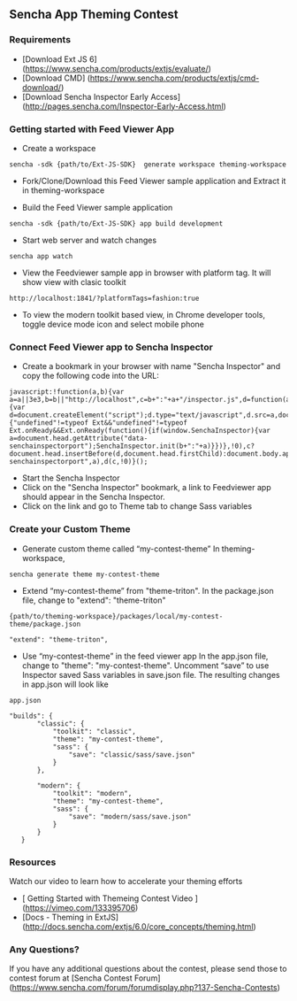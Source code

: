 ## Sencha App Theming Contest

### Requirements
* [Download Ext JS 6] (https://www.sencha.com/products/extjs/evaluate/)
* [Download CMD] (https://www.sencha.com/products/extjs/cmd-download/)
* [Download Sencha Inspector Early Access] (http://pages.sencha.com/Inspector-Early-Access.html)



### Getting started with Feed Viewer App

* Create a workspace
```
sencha -sdk {path/to/Ext-JS-SDK}  generate workspace theming-workspace
```
* Fork/Clone/Download this Feed Viewer sample application and Extract it in theming-workspace

* Build the Feed Viewer sample application
```
sencha -sdk {path/to/Ext-JS-SDK} app build development
```

* Start web server and watch changes
```
sencha app watch
```

* View the Feedviewer sample app in browser with platform tag. It will show view with clasic toolkit
```
http://localhost:1841/?platformTags=fashion:true
```

* To view the modern toolkit based view, in Chrome developer tools, toggle device mode icon and select mobile phone


### Connect Feed Viewer app to Sencha Inspector

* Create a bookmark in your browser with name "Sencha Inspector" and copy the following code into the URL:
```
javascript:!function(a,b){var a=a||3e3,b=b||"http://localhost",c=b+":"+a+"/inspector.js",d=function(a,c){var d=document.createElement("script");d.type="text/javascript",d.src=a,document.addEventListener("load",function(){"undefined"!=typeof Ext&&"undefined"!=typeof Ext.onReady&&Ext.onReady(function(){if(window.SenchaInspector){var a=document.head.getAttribute("data-senchainspectorport");SenchaInspector.init(b+":"+a)}})},!0),c?document.head.insertBefore(d,document.head.firstChild):document.body.appendChild(d)};document.head.setAttribute("data-senchainspectorport",a),d(c,!0)}();
```

* Start the Sencha Inspector 
* Click on the "Sencha Inspector" bookmark, a link to Feedviewer app should appear in the Sencha Inspector. 
* Click on the link and go to Theme tab to change Sass variables

### Create your Custom Theme

* Generate custom theme called “my-contest-theme”
In theming-workspace,
```
sencha generate theme my-contest-theme
```

* Extend “my-contest-theme” from "theme-triton". In the package.json file, change to "extend": "theme-triton"
```
{path/to/theming-workspace}/packages/local/my-contest-theme/package.json

"extend": "theme-triton",
```
* Use “my-contest-theme” in the feed viewer app
In the app.json file, change to "theme": "my-contest-theme". 
Uncomment “save” to use Inspector saved Sass variables in save.json file. The resulting changes in app.json will look like
```
app.json

"builds": {
       "classic": {
           "toolkit": "classic",
           "theme": "my-contest-theme",
           "sass": {
               "save": "classic/sass/save.json"
           }
       },

       "modern": {
           "toolkit": "modern",
           "theme": "my-contest-theme",
           "sass": {
               "save": "modern/sass/save.json"
           }
       }
   }
```

### Resources
Watch our video to learn how to accelerate your theming efforts
* [ Getting Started with Themeing Contest Video ] (https://vimeo.com/133395706)
* [Docs - Theming in ExtJS] (http://docs.sencha.com/extjs/6.0/core_concepts/theming.html)

### Any Questions?
If you have any additional questions about the contest, please send those to contest forum at  [Sencha Contest Forum] (https://www.sencha.com/forum/forumdisplay.php?137-Sencha-Contests) 
